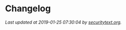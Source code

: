 # Changelog

_Last updated at 2019-01-25 07:30:04 by [securitytext.org](https://securitytext.org)._
